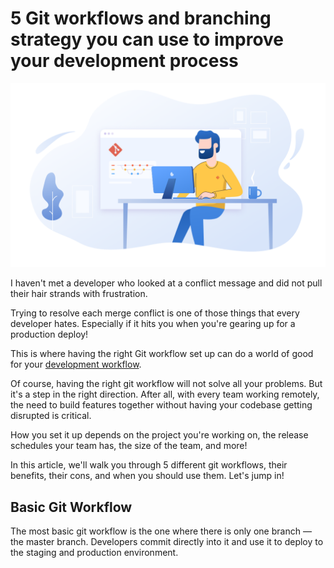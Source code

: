 # 5 Git workflows and branching strategy you can use to improve your development process



<img src="./img/5_Git_workflows_n_branching_strategy_git-workflow.png" alt="5 Git workflows and branching strategy you can use to improve your development process" style="zoom: 50%;" /> 





I haven't met a developer who looked at a conflict message and did not pull their hair strands with frustration.

Trying to resolve each merge conflict is one of those things that every developer hates. Especially if it hits you when you're gearing up for a production deploy!



This is where having the right Git workflow set up can do a world of good for your [development workflow](https://zepel.io/blog/simple-software-development-workflow/?utm_source=zepelblog&utm_medium=text&utm_campaign=git-workflow).

Of course, having the right git workflow will not solve all your problems. But it's a step in the right direction. After all, with every team working remotely, the need to build features together without having your codebase getting disrupted is critical.

How you set it up depends on the project you're working on, the release schedules your team has, the size of the team, and more!

In this article, we'll walk you through 5 different git workflows, their benefits, their cons, and when you should use them. Let's jump in!



## Basic Git Workflow

The most basic git workflow is the one where there is only one branch — the master branch. Developers commit directly into it and use it to deploy to the staging and production environment.

